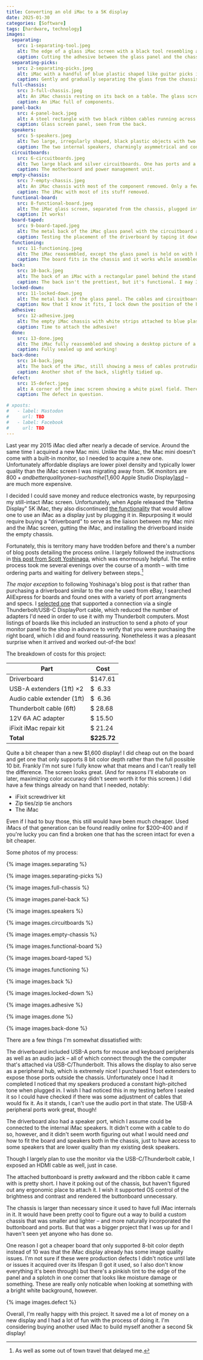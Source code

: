 ```yaml
---
title: Converting an old iMac to a 5K display
date: 2025-01-30
categories: [Software]
tags: [hardware, technology]
images:
  separating:
    src: 1-separating-tool.jpeg
    alt: The edge of a glass iMac screen with a black tool resembling a plastic pizza cutter being run along the edge between glass and aluminum.
    caption: Cutting the adhesive between the glass panel and the chassis using an [iFixit iMac fix kit](https://www.ifixit.com/products/imac-intel-27-2012-2019-adhesive-strips).
  separating-picks:
    src: 2-separating-picks.jpeg
    alt: iMac with a handful of blue plastic shaped like guitar picks inserted at various points around the edge of the displace, separating the glass from the aluminum.
    caption: Gently and gradually separating the glass from the chassis with [iFixit Opening Picks](https://www.ifixit.com/products/ifixit-opening-picks-set-of-6).
  full-chassis:
    src: 3-full-chassis.jpeg
    alt: An iMac chassis resting on its back on a table. The glass screen has been removed, exposing a number of black circuitboards and black plastic parts. The internals are a bit dusty.
    caption: An iMac full of components.
  panel-back:
    src: 4-panel-back.jpeg
    alt: A steel rectangle with two black ribbon cables running across it. It is edged with a perimeter of black glass.
    caption: Glass screen panel, seen from the back.
  speakers:
    src: 5-speakers.jpeg
    alt: Two large, irregularly shaped, black plastic objects with two speaker drivers on each—one on the bottom and one in the middle. They appear contoured to fit in the sides of a rounded iMac chassis.
    caption: The two internal speakers, charmingly asymmetrical and contoured to fit inside the iMac.
  circuitboards:
    src: 6-circuitboards.jpeg
    alt: Two large black and silver circuitboards. One has ports and a large grill attached. The other has copper coils and large capacitors.
    caption: The motherboard and power management unit.
  empty-chassis:
    src: 7-empty-chassis.jpeg
    alt: An iMac chassis with most of the component removed. Only a few stray wires remain.
    caption: The iMac with most of its stuff removed.
  functional-board:
    src: 8-functional-board.jpeg
    alt: The iMac glass screen, separated from the chassis, plugged into a green circuitboard with cables extending from it. On the screen is an image from a TV show and a configuration panel.
    caption: It works!
  board-taped:
    src: 9-board-taped.jpeg
    alt: The metal back of the iMac glass panel with the circuitboard and cables taped off to one side with blue painters tape.
    caption: Testing the placement of the driverboard by taping it down before holding the panel on the chassis.
  functioning:
    src: 11-functioning.jpeg
    alt: The iMac reassembled, except the glass panel is held on with blue painters tape running across the width of the screen.
    caption: The board fits in the chassis and it works while assembled! This was just testing though, so I'm holding it on with tape so it doesn't fall off and shatter, since there's no adhesive yet.
  back:
    src: 10-back.jpeg
    alt: The back of an iMac with a rectangular panel behind the stand removed from the chassis. A mess of cables and a green circuitboard extend from out the rectangular hole.
    caption: The back isn't the prettiest, but it's functional. I may 3D print a part to tidy it up a bit later.
  locked-down:
    src: 11-locked-down.jpeg
    alt: The metal back of the glass panel. The cables and circuitboard are now all stuck down to the panel with double-sided tape and zip-tie anchors.
    caption: Now that I know it fits, I lock down the position of the board and cables with double-sided tape and zip ties. (I 3D printed the [zip tie anchors](https://www.printables.com/model/132296-zip-tie-anchor)!)
  adhesive:
    src: 12-adhesive.jpeg
    alt: The empty iMac chassis with white strips attached to blue plastic numbered labels around the edge.
    caption: Time to attach the adhesive!
  done:
    src: 13-done.jpeg
    alt: The iMac fully reassembled and showing a desktop picture of a forest with a macOS System Settings window centered on the screen.
    caption: Fully sealed up and working!
  back-done:
    src: 14-back.jpeg
    alt: The back of the iMac, still showing a mess of cables protruding from a rectangular hole. They're slightly tidied with cable holders.
    caption: Another shot of the back, slightly tidied up.
  defect:
    src: 15-defect.jpeg
    alt: A corner of the imac screen showing a white pixel field. There's a pinkish tint at the edges and a slightly darkened splotch.
    caption: The defect in question.

# xposts:
#   - label: Mastodon
#     url: TBD
#   - label: Facebook
#     url: TBD
---
```


Last year my 2015 iMac died after nearly a decade of service. Around the same time I acquired a new Mac mini. Unlike the iMac, the Mac mini doesn't come with a built-in monitor, so I needed to acquire a new one. Unfortunately affordable displays are lower pixel density and typically lower quality than the iMac screen I was migrating away from. 5K monitors are $800+ and better quality ones – such as the [$1,600 Apple Studio Display][asd] – are much more expensive.

[asd]: https://www.apple.com/studio-display/

I decided I could save money and reduce electronics waste, by repurposing my still-intact iMac screen. Unfortunately, when Apple released the "Retina Display" 5K iMac, they also discontinued [the functionality][target display] that would allow one to use an iMac as a display just by plugging it in. Repurposing it would require buying a "driverboard" to serve as the liaison between my Mac mini and the iMac screen, gutting the iMac, and installing the driverboard inside the empty chassis.

[target display]: https://support.apple.com/en-us/105126

Fortunately, this is territory many have trodden before and there's a number of blog posts detailing the process online. I largely followed the instructions in [this post from Scott Yoshinaga][omp post], which was enormously helpful. The entire process took me several evenings over the course of a month – with time ordering parts and waiting for delivery between steps.[^1]

[omp post]: https://ohmypizza.com/2023/04/converting-a-5k-imac-into-an-external-5k-display

[^1]: As well as some out of town travel that delayed me.

*The major exception* to following Yoshinaga's blog post is that rather than purchasing a driverboard similar to the one he used from eBay, I searched AliExpress for boards and found ones with a variety of port arrangments and specs. I [selected one][driverboard] that supported a connection via a single Thunderbolt/USB-C DisplayPort cable, which reduced the number of adapters I'd need in order to use it with my Thunderbolt computers. Most listings of boards like this included an instruction to send a photo of your monitor panel to the shop in advance to verify that you were purchasing the right board, which I did and found reassuring. Nonetheless it was a pleasant surprise when it arrived and worked out-of-the box!

[driverboard]: https://www.aliexpress.us/item/3256806199842016.html?spm=a2g0o.order_list.order_list_main.5.f58b1802yMVsFj&gatewayAdapt=glo2usa

The breakdown of costs for this project:

<!-- note the no-break spaces in this table to preserve $ alignment -->

| Part                        | Cost        |
|-----------------------------|-------------|
| Driverboard                 |   $147.61   |
| USB-A extenders (1ft) ×2    |   $  6.33   |
| Audio cable extender (1ft)  |   $  6.36   |
| Thunderbolt cable (6ft)     |   $ 28.68   |
| 12V 6A AC adapter           |   $ 15.50   |
| iFixit iMac repair kit      |   $ 21.24   |
| **Total**                   | **$225.72** |

Quite a bit cheaper than a new $1,600 display! I did cheap out on the board and get one that only supports 8 bit color depth rather than the full possible 10 bit. Frankly I'm not sure I fully know what that means and I can't really tell the difference. The screen looks great. (And for reasons I'll elaborate on later, maximizing color accuracy didn't seem worth it for this screen.) I did have a few things already on hand that I needed, notably:

* iFixit screwdriver kit
* Zip ties/zip tie anchors
* The iMac

Even if I had to buy those, this still would have been much cheaper. Used iMacs of that generation can be found readily online for $200–400 and if you're lucky you can find a broken one that has the screen intact for even a bit cheaper.

Some photos of my process:

{% image images.separating %}

{% image images.separating-picks %}

{% image images.full-chassis %}

{% image images.panel-back %}

{% image images.speakers %}

{% image images.circuitboards %}

{% image images.empty-chassis %}

{% image images.functional-board %}

{% image images.board-taped %}

{% image images.functioning %}

{% image images.back %}

{% image images.locked-down %}

{% image images.adhesive %}

{% image images.done %}

{% image images.back-done %}

There are a few things I'm somewhat dissatisfied with:

The driverboard included USB-A ports for mouse and keyboard peripherals as well as an audio jack – all of which connect through the the computer that's attached via USB-C/Thunderbolt. This allows the display to also serve as a peripheral hub, which is extremely nice! I purchased 1 foot extenders to expose those ports outside the chassis. Unfortunately once I had it completed I noticed that my speakers produced a constant high-pitched tone when plugged in. I wish I had noticed this in my testing before I sealed it so I could have checked if there was some adjustment of cables that would fix it. As it stands, I can't use the audio port in that state. The USB-A peripheral ports work great, though!

The driverboard also had a speaker port, which I assume could be connected to the internal iMac speakers. It didn't come with a cable to do so, however, and it didn't seem worth figuring out what I would need *and* how to fit the board and speakers both in the chassis, just to have access to some speakers that are lower quality than my existing desk speakers.

Though I largely plan to use the monitor via the USB-C/Thunderbolt cable, I exposed an HDMI cable as well, just in case.

The attached buttonboard is pretty awkward and the ribbon cable it came with is pretty short. I have it poking out of the chassis, but haven't figured out any ergonomic place to attach it. I wish it supported OS control of the brightness and contrast and rendered the buttonboard unnecessary.

The chassis is larger than necessary since it used to have full iMac internals in it. It would have been pretty cool to figure out a way to build a custom chassis that was smaller and lighter – and more naturally incorporated the buttonboard and ports. But that was a bigger project that I was up for and I haven't seen yet anyone who has done so.

One reason I got a cheaper board that only supported 8-bit color depth instead of 10 was that the iMac display already has some image quality issues. I'm not sure if these were production defects I didn't notice until late or issues it acquired over its lifespan (I got it used, so I also don't know everything it's been through) but there's a pinkish tint to the edge of the panel and a splotch in one corner that looks like moisture damage or something. These are really only noticable when looking at something with a bright white background, however.

{% image images.defect %}

Overall, I'm really happy with this project. It saved me a lot of money on a new display and I had a lot of fun with the process of doing it. I'm considering buying another used iMac to build myself another a second 5k display!